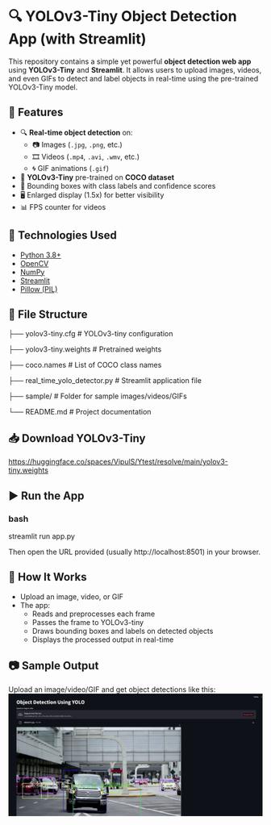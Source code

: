 # 🔍 YOLOv3-Tiny Object Detection App (with Streamlit)

This repository contains a simple yet powerful **object detection web app** using **YOLOv3-Tiny** and **Streamlit**. It allows users to upload images, videos, and even GIFs to detect and label objects in real-time using the pre-trained YOLOv3-Tiny model.


## 🚀 Features

- 🔍 **Real-time object detection** on:
  - 📷 Images (`.jpg`, `.png`, etc.)
  - 🎞 Videos (`.mp4`, `.avi`, `.wmv`, etc.)
  - 🌀 GIF animations (`.gif`)
- 🧠 **YOLOv3-Tiny** pre-trained on **COCO dataset**
- 💬 Bounding boxes with class labels and confidence scores
- 🖥 Enlarged display (1.5x) for better visibility
- 📊 FPS counter for videos


## 🧰 Technologies Used

- [Python 3.8+](https://www.python.org/)
- [OpenCV](https://opencv.org/)
- [NumPy](https://numpy.org/)
- [Streamlit](https://streamlit.io/)
- [Pillow (PIL)](https://python-pillow.org/)


## 📁 File Structure

 ├── yolov3-tiny.cfg # YOLOv3-tiny configuration
 
 ├── yolov3-tiny.weights # Pretrained weights
 
 ├── coco.names # List of COCO class names
 
 ├── real_time_yolo_detector.py # Streamlit application file
 
 ├── sample/ # Folder for sample images/videos/GIFs
 
 └── README.md # Project documentation

 
## 📥 Download YOLOv3-Tiny

https://huggingface.co/spaces/VipulS/Ytest/resolve/main/yolov3-tiny.weights


## ▶️ Run the App
### bash
 
 streamlit run app.py 
 
 Then open the URL provided (usually http://localhost:8501) in your browser.


## 📸 How It Works
 - Upload an image, video, or GIF
 - The app:
   - Reads and preprocesses each frame
   - Passes the frame to YOLOv3-tiny
   - Draws bounding boxes and labels on detected objects
   - Displays the processed output in real-time


## 📷 Sample Output
Upload an image/video/GIF and get object detections like this:
![alt text](output.png)
